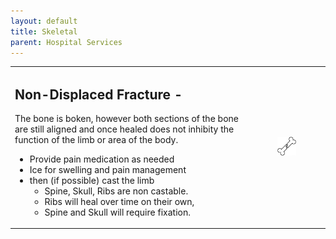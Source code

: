 ```yaml
---
layout: default
title: Skeletal
parent: Hospital Services
---
```


<table><tbody><tr><td><h2>Non-Displaced Fracture -&nbsp;</h2><p>The bone is boken, however both sections of the bone are still aligned and once healed does not inhibity the function of the limb or area of the body.</p><ul><li>Provide pain medication as needed</li><li>Ice for swelling and pain management</li><li>then (if possible) cast the limb<ul><li>Spine, Skull, Ribs are non castable.</li><li>Ribs will heal over time on their own,</li><li>Spine and Skull will require fixation.</li></ul></li></ul></td><td><figure class="image"><img src="https://raw.githubusercontent.com/dangitrp/medical-rp-guide/main/assets/images/fracture-nondisplaced.jpg" alt=""></figure></td></tr></tbody></table>
